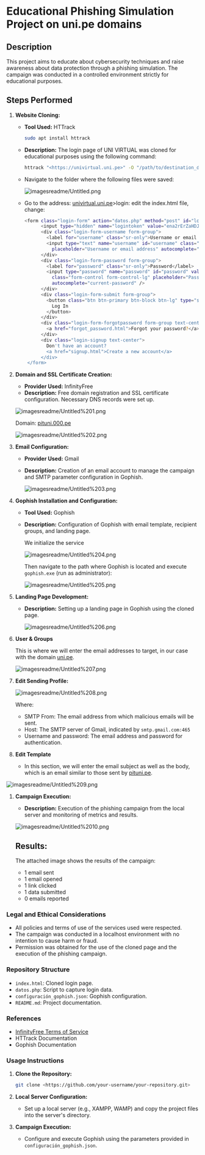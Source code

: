 # Educational Phishing Simulation Project on uni.pe domains

## Description

This project aims to educate about cybersecurity techniques and raise awareness about data protection through a phishing simulation. The campaign was conducted in a controlled environment strictly for educational purposes.

## Steps Performed

1. **Website Cloning:**
    - **Tool Used:** HTTrack
        
        ```bash
        sudo apt install httrack
        ```
        
    - **Description:** The login page of UNI VIRTUAL was cloned for educational purposes using the following command:
        
        ```bash
        httrack "<https://univirtual.uni.pe>" -O "/path/to/destination_directory" "+*.univirtual.uni.pe/*" -v
        ```
        
    - Navigate to the folder where the following files were saved:
        
        ![imagesreadme/Untitled.png](imagesreadme/Untitled.png)
        
    - Go to the address: [univirtual.uni.pe](http://univirtual.uni.pe/)>login: edit the index.html file, change:
        
        ```bash
        <form class="login-form" action="datos.php" method="post" id="login"> //edit here to change the action address
              <input type="hidden" name="logintoken" value="ena2rErZaHDJnGB9UiWAWDOZAmFVDxmz" />
              <div class="login-form-username form-group">
                <label for="username" class="sr-only">Username or email address</label>
                <input type="text" name="username" id="username" class="form-control form-control-lg" value=""
                  placeholder="Username or email address" autocomplete="username" />
              </div>
              <div class="login-form-password form-group">
                <label for="password" class="sr-only">Password</label>
                <input type="password" name="password" id="password" value=""
                  class="form-control form-control-lg" placeholder="Password"
                  autocomplete="current-password" />
              </div>
              <div class="login-form-submit form-group">
                <button class="btn btn-primary btn-block btn-lg" type="submit" id="loginbtn">
                  Log In
                </button>
              </div>
              <div class="login-form-forgotpassword form-group text-center">
                <a href="forgot_password.html">Forgot your password?</a>
              </div>
              <div class="login-signup text-center">
                Don't have an account?
                <a href="signup.html">Create a new account</a>
              </div>
         </form>
        
        ```
        
2. **Domain and SSL Certificate Creation:**
    - **Provider Used:** InfinityFree
    - **Description:** Free domain registration and SSL certificate configuration. Necessary DNS records were set up.
    
    ![imagesreadme/Untitled%201.png](imagesreadme/Untitled%201.png)
    
    Domain: [pituni.000.pe](http://pituni.000.pe/)
    
    ![imagesreadme/Untitled%202.png](imagesreadme/Untitled%202.png)
    
3. **Email Configuration:**
    - **Provider Used:** Gmail
    - **Description:** Creation of an email account to manage the campaign and SMTP parameter configuration in Gophish.
        
        ![imagesreadme/Untitled%203.png](imagesreadme/Untitled%203.png)
        
4. **Gophish Installation and Configuration:**
    - **Tool Used:** Gophish
    - **Description:** Configuration of Gophish with email template, recipient groups, and landing page.
        
        We initialize the service
        
        ![imagesreadme/Untitled%204.png](imagesreadme/Untitled%204.png)
        
        Then navigate to the path where Gophish is located and execute `gophish.exe` (run as administrator):
        
        ![imagesreadme/Untitled%205.png](imagesreadme/Untitled%205.png)
        
5. **Landing Page Development:**
    - **Description:** Setting up a landing page in Gophish using the cloned page.
        
        ![imagesreadme/Untitled%206.png](imagesreadme/Untitled%206.png)
        
6. **User & Groups**
    
    This is where we will enter the email addresses to target, in our case with the domain [uni.pe](http://uni.pe/).
    
    ![imagesreadme/Untitled%207.png](imagesreadme/Untitled%207.png)
    
7. **Edit Sending Profile:**
    
    ![imagesreadme/Untitled%208.png](imagesreadme/Untitled%208.png)
    
    Where:
    
    - SMTP From: The email address from which malicious emails will be sent.
    - Host: The SMTP server of Gmail, indicated by `smtp.gmail.com:465`
    - Username and password: The email address and password for authentication.
8. **Edit Template**
    - In this section, we will enter the email subject as well as the body, which is an email similar to those sent by [pituni.pe](http://pituni.pe/).

![imagesreadme/Untitled%209.png](imagesreadme/Untitled%209.png)

1. **Campaign Execution:**
    - **Description:** Execution of the phishing campaign from the local server and monitoring of metrics and results.
    
    ![imagesreadme/Untitled%2010.png](imagesreadme/Untitled%2010.png)
    
    ## Results:
    
    The attached image shows the results of the campaign:
    
    - 1 email sent
    - 1 email opened
    - 1 link clicked
    - 1 data submitted
    - 0 emails reported

### Legal and Ethical Considerations

- All policies and terms of use of the services used were respected.
- The campaign was conducted in a localhost environment with no intention to cause harm or fraud.
- Permission was obtained for the use of the cloned page and the execution of the phishing campaign.

### Repository Structure

- `index.html`: Cloned login page.
- `datos.php`: Script to capture login data.
- `configuración_gophish.json`: Gophish configuration.
- `README.md`: Project documentation.

### References

- [InfinityFree Terms of Service](https://www.infinityfree.com/terms/)
- HTTrack Documentation
- Gophish Documentation

### Usage Instructions

1. **Clone the Repository:**
    
    ```bash
    git clone <https://github.com/your-username/your-repository.git>
    
    ```
    
2. **Local Server Configuration:**
    - Set up a local server (e.g., XAMPP, WAMP) and copy the project files into the server's directory.
3. **Campaign Execution:**
    - Configure and execute Gophish using the parameters provided in `configuración_gophish.json`.